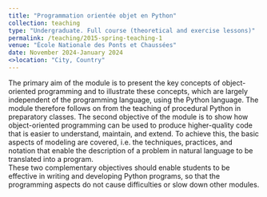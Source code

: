 ```yaml
---
title: "Programmation orientée objet en Python"
collection: teaching
type: "Undergraduate. Full course (theoretical and exercise lessons)"
permalink: /teaching/2015-spring-teaching-1
venue: "École Nationale des Ponts et Chaussées"
date: November 2024-January 2024
<>location: "City, Country"
---
```

The primary aim of the module is to present the key concepts of object-oriented programming and to illustrate these concepts, which are largely independent of the programming language, using the Python language. The module therefore follows on from the teaching of procedural Python in preparatory classes.
The second objective of the module is to show how object-oriented programming can be used to produce higher-quality code that is easier to understand, maintain, and extend. To achieve this, the basic aspects of modeling are covered, i.e. the techniques, practices, and notation that enable the description of a problem in natural language to be translated into a program.<br />
These two complementary objectives should enable students to be effective in writing and developing Python programs, so that the programming aspects do not cause difficulties or slow down other modules.
